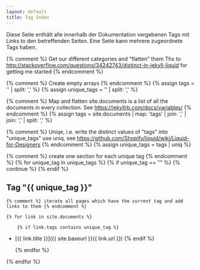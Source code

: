 ```yaml
---
layout: default
title: Tag Index
---
```


Diese Seite enthält alle innerhalb der Dokumentation vergebenen Tags mit Links to den betreffenden Seiten.
Eine Seite kann mehrere zugeordnete Tags haben.

{% comment %}
Get our different categories and "flatten" them
Thx to http://stackoverflow.com/questions/34242743/distinct-in-jekyll-liquid for getting me started
{% endcomment %}

{% comment %} Create empty arrays {% endcomment %}
{% assign tags = '' | split: ',' %}
{% assign unique_tags = '' | split: ',' %}

{% comment %} 
Map and flatten 
site.documents is a list of all the documents in every collection. See https://jekyllrb.com/docs/variables/
{% endcomment %}
{% assign tags =  site.documents | map: 'tags' | join: ',' | join: ',' | split: ',' %}

{% comment %} Uniqe, i.e. write the distinct values of "tags" into "unique_tags" 
use uniq, see https://github.com/Shopify/liquid/wiki/Liquid-for-Designers
{% endcomment %}
{% assign unique_tags = tags | uniq %}

{% comment %} create one section for each unique tag {% endcomment %}
{% for unique_tag in unique_tags %}
	{% if unique_tag == "" %}
		{% continue %}
	{% endif %}
## Tag "{{ unique_tag }}"

	{% comment %} iterate all pages which have the current tag and add links to them {% endcomment %}
	
	{% for link in site.documents %}

		{% if link.tags contains unique_tag %}
 * [{{ link.title }}]({{ site.baseurl }}{{ link.url }})
		{% endif %}

	{% endfor %}

{% endfor %}


	
	